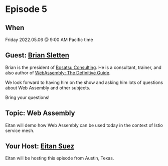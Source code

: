 # Episode 5

## When

Friday 2022.05.06 @ 9:00 AM Pacific time

## Guest: [Brian Sletten](https://www.linkedin.com/in/bsletten/)

Brian is the president of [Bosatsu Consulting](https://bosatsu.net/).
He is a consultant, trainer, and also author of [WebAssembly: The Definitive Guide](https://www.oreilly.com/library/view/webassembly-the-definitive/9781492089834/).

We look forward to having him on the show and asking him lots of questions about Web Assembly and other subjects.

Bring your questions!

## Topic:  Web Assembly

Eitan will demo how Web Assembly can be used today in the context of Istio service mesh.

## Your Host: [Eitan Suez](https://www.linkedin.com/in/eitan-suez-2336b26/)

Eitan will be hosting this episode from Austin, Texas.
